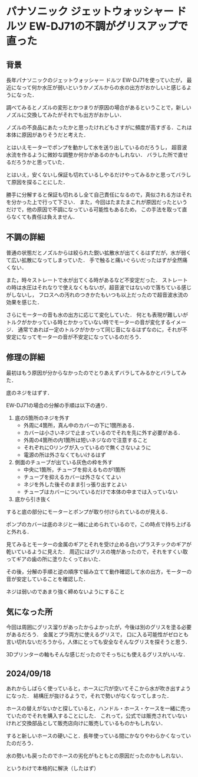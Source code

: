 # パナソニック ジェットウォッシャー ドルツ EW-DJ71の不調がグリスアップで直った


## 背景

長年パナソニックのジェットウォッシャー ドルツ EW-DJ71を使っていたが，
最近になって何か水圧が弱いというかノズルからの水の出方がおかしいと感じるようになった．

調べてみるとノズルの変形とかつまりが原因の場合があるということで，新しいノズルに交換してみたがそれでも出方がおかしい．

ノズルの不良品にあたったかと思ったけれどもさすがに頻度が高すぎる．これは本体に原因がありそうだと考えた．

とはいえモーターでポンプを動かして水を送り出しているのだろうし，
超音波水流を作るように微妙な調整か何かがあるのかもしれない．
バラした所で直せるだろうかと思っていた．

とはいえ，安くないし保証も切れているしやるだけやってみるかと思ってバラして原因を探ることにした．

勝手に分解すると保証も切れるし全て自己責任になるので，真似される方はそれを分かった上で行って下さい．
また，今回はたまたまこれが原因だったというだけで，他の原因で不調になっている可能性もあるため，
この手法を取って直らなくても責任は負えません．


## 不調の詳細

普通の状態だとノズルからは絞られた鋭い拡散水が出てくるはずだが，水が弱くて広い拡散になってしまっていた．
手で触ると痛いぐらいだったはずが全然痛くない．

また，時々ストレートで水が出てくる時があるなど不安定だった．
ストレートの時は水圧はそれなりで使えなくもないが，超音波ではないので落ちている感じがしないし，
フロスへの汚れのつきかたもいつも以上だったので超音波水流の効果を感じた．

さらにモーターの音も水の出方に応じて変化していた．
何とも表現が難しいがトルクがかかっている時とかかっていない時でモーターの音が変化するイメージ．
通常であれば一定のトルクがかかって同じ音になるはずなのに，それが不安定になってモーターの音が不安定になっているのだろう．


## 修理の詳細

最初はもう原因が分からなかったのでとりあえずバラしてみるかとバラしてみた．


底のネジをはずす．

EW-DJ71の場合の分解の手順は以下の通り．

1. 底の5箇所のネジを外す
    - 外周に4箇所，真ん中のカバーの下に1箇所ある．
    - カバーは小さいネジで止まっているのでそれを先に外す必要がある．
    - 外周の4箇所の内1箇所は短いネジなので注意すること
    - それぞれにOリングが入っているので無くさないように
    - 電源の所は外さなくてもいけるはず
2. 側面のチューブが出ている灰色の枠を外す
    - 中央に1箇所，チューブを抑えるものが1箇所
    - チューブを抑えるカバーは外さなくてよい
    - ネジを外した後そのまま引っ張り出すとよい
    - チューブはカバーについているだけで本体の中までは入っていない
3. 底から引き抜く


すると底の部分にモーターとポンプが取り付けられているのが見える．

ポンプのカバーは底のネジと一緒に止められているので，この時点で持ち上げると外れる．

見てみるとモーターの金属のギアとそれを受け止める白いプラスチックのギアが乾いているように見えた．
周辺にはグリスの塊があったので，それをすくい取ってギアの歯の所に塗りたくっておいた．

その後，分解の手順と逆の順序で組み立てて動作確認して水の出方，モーターの音が安定していることを確認した．

ネジは弱いのであまり強く締めないようにすること


## 気になった所


今回は周囲にグリス溜りがあったからよかったが，今後は別のグリスを塗る必要があるだろう．
金属とプラ両方に使えるグリスで，
口に入る可能性がゼロとも言い切れないだろうから，人体にとっても安全なそんなグリスを探そうと思う．

3Dプリンターの軸もそんな感じだったのでそっちにも使えるグリスがいいな．


## 2024/09/18


あれからしばらく使っていると，ホースに穴が空いてそこから水が吹き出すようになった．
結構圧が抜けるようで，それで勢いがなくなってしまった．


ホースの替えがないかと探していると，ハンドル・ホース・ケースを一緒に売っていたのでそれを購入することにした．
これって，公式では販売されていないけれど交換部品として販売店向けに販売しているものかもしれない．

すると新しいホースの硬いこと．長年使っている間にかなりやわらかくなっていたのだろう．

水の勢いも戻ったのでホースの劣化がもともとの原因だったのかもしれない．

というわけで本格的に解決（したはず）
